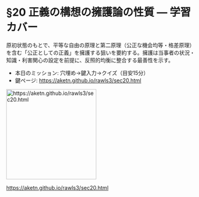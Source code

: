 # §20 正義の構想の擁護論の性質 — 学習カバー

原初状態のもとで、平等な自由の原理と第二原理（公正な機会均等・格差原理）を含む「公正としての正義」を擁護する狙いを要約する。擁護は当事者の状況・知識・利害関心の設定を前提に、反照的均衡に整合する最善性を示す。

- 本日のミッション: 穴埋め→鍵入力→クイズ（目安15分）
- 鍵ページ: <https://aketn.github.io/rawls3/sec20.html>

<!-- markdownlint-disable MD033 -->
<p><img src="https://api.qrserver.com/v1/create-qr-code/?size=240x240&data=https%3A%2F%2Faketn.github.io%2Frawls3%2Fsec20.html" width="240" alt="https://aketn.github.io/rawls3/sec20.html" /></p>
<!-- markdownlint-enable MD033 -->

<https://aketn.github.io/rawls3/sec20.html>
